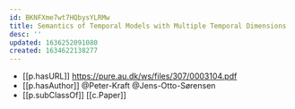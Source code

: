 ```yaml
---
id: BKNFXme7wt7HQbysYLRMw
title: Semantics of Temporal Models with Multiple Temporal Dimensions
desc: ''
updated: 1636252091080
created: 1634622138277
---
```




- [[p.hasURL]] https://pure.au.dk/ws/files/307/0003104.pdf
- [[p.hasAuthor]] @Peter-Kraft @Jens-Otto-Sørensen
- [[p.subClassOf]] [[c.Paper]]
